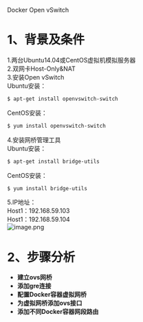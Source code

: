 Docker Open vSwitch
<a name="hhMGU"></a>
# 1、背景及条件
1.两台Ubuntu14.04或CentOS虚拟机模拟服务器<br />2.双网卡Host-Only&NAT<br />3.安装Open vSwitch<br />Ubuntu安装：
```bash
$ apt-get install openvswitch-switch
```
CentOS安装：
```bash
$ yum install openvswitch-switch
```
4.安装网桥管理工具<br />Ubuntu安装：
```bash
$ apt-get install bridge-utils
```
CentOS安装：
```bash
$ yum install bridge-utils
```
5.IP地址：<br />Host1：192.168.59.103<br />Host1：192.168.59.104<br />![image.png](https://cdn.nlark.com/yuque/0/2019/png/396745/1566894567360-20c24363-eefa-4135-94e5-3d0bb5080b25.png#align=left&display=inline&height=503&originHeight=1382&originWidth=2568&size=591515&status=done&style=none&width=933.8181818181819)

<a name="CXGxs"></a>
# 2、步骤分析

- **建立ovs网桥**
- **添加gre连接**
- **配置Docker容器虚拟网桥**
- **为虚拟网桥添加ovs接口**
- **添加不同Docker容器网段路由**

